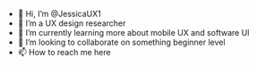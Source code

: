 - 👋 Hi, I’m @JessicaUX1
- 👀 I’m a UX design researcher
- 🌱 I’m currently learning more about mobile UX and software UI
- 💞️ I’m looking to collaborate on something beginner level
- 📫 How to reach me here

<!---
JessicaUX1/JessicaUX1 is a ✨ special ✨ repository because its `README.md` (this file) appears on your GitHub profile.
You can click the Preview link to take a look at your changes.
--->
